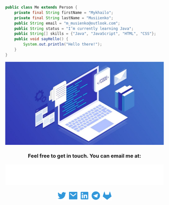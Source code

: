 ```java
public class Me extends Person {
    private final String firstName = "Mykhailo";
    private final String lastName = "Musiienko";
    public String email = "m_musienko@outlook.com";
    public String status = "I’m currently learning Java";
    public String[] skills = {"Java", "JavaScript", "HTML", "CSS"};
    public void sayHello() {
        System.out.println("Hello there!");
    }
}
```
<p align="center">
  <img src="https://github.com/mypage-solutions/Images/blob/main/Images/Programming_3.jpg" />
</p>

<h3 align="center">Feel free to get in touch. You can email me at:</h2>
<p align="center">
<a href="mailto:m_musienko@outlook.com"><img src="https://github.com/mypage-solutions/Images/blob/main/Images/icons/e-mail.svg" /></a>
</p>
<p align="center">
<a href="https://twitter.com/Michael22878035"><img src="https://github.com/mypage-solutions/Images/blob/main/Images/icons/twitter-fill.png" /></a>
<a href="mailto:m_musienko@outlook.com"><img src="https://github.com/mypage-solutions/Images/blob/main/Images/icons/mail-fill.png" /></a>
<a href="https://www.linkedin.com/in/mykhailo-musiienko-80849880/"><img src="https://github.com/mypage-solutions/Images/blob/main/Images/icons/linkedin-box-fill.png" /></a>
<a href="https://t.me/Mykhailo_Musiienko"><img src="https://github.com/mypage-solutions/Images/blob/main/Images/icons/telegram-fill.png" /></a>
<a href="https://gitlab.com/m_musiienko"><img src="https://github.com/mypage-solutions/Images/blob/main/Images/icons/gitlab-fill.png" /></a>
</p>
                                                                                                                                              
                                                                                                                                              

<!--
**mypage-solutions/mypage-solutions** is a ✨ _special_ ✨ repository because its `README.md` (this file) appears on your GitHub profile.

Here are some ideas to get you started:

- 🔭 I’m currently working on ...
- 🌱 I’m currently learning ...
- 👯 I’m looking to collaborate on ...
- 🤔 I’m looking for help with ...
- 💬 Ask me about ...
- 📫 How to reach me: ...
- 😄 Pronouns: ...
- ⚡ Fun fact: ...
-->

